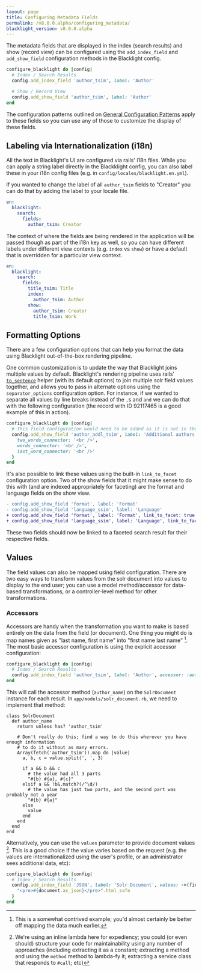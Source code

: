 ```yaml
---
layout: page
title: Configuring Metadata Fields
permalink: /v8.0.0.alpha/configuring_metadata/
blacklight_version: v8.0.0.alpha
---
```


The metadata fields that are displayed in the index (search results) and show (record view) can be configured using the `add_index_field` and `add_show_field` configuration methods in the Blacklight config.

```ruby
configure_blacklight do |config|
  # Index / Search Results
  config.add_index_field 'author_tsim', label: 'Author'

  # Show / Record View
  config.add_show_field 'author_tsim', label: 'Author'
end
```

The configuration patterns outlined on [General Configuration Patterns](/v8.0.0.alpha/config_patterns/) apply to these fields so you can use any of those to customize the display of these fields.

## Labeling via Internationalization (i18n)

All the text in Blacklight's UI are configured via rails' i18n files. While you can apply a string label directly in the Blackklight config, you can also label these in your i18n config files (e.g. in `config/locales/blacklight.en.yml`).

If you wanted to change the label of all `author_tsim` fields to "Creator" you can do that by adding the label to your locale file.

```yaml
en:
  blacklight:
    search:
      fields:
        author_tsim: Creator
```

The context of where the fields are being rendered in the application will be passed though as part of the i18n key as well, so you can have different labels under different view contexts (e.g. `index` vs `show`) or have a default that is overridden for a particular view context.

```yaml
en:
  blacklight:
    search:
      fields:
        title_tsim: Title
        index:
          author_tsim: Author
        show:
          author_tsim: Creator
          title_tsim: Work
```

## Formatting Options

There are a few configuration options that can help you format the data using Blacklight out-of-the-box rendering pipeline.

One common customization is to update the way that Blacklight joins multiple values by default. Blacklight's rendering pipeline uses rails' [`to_sentence`](https://apidock.com/rails/Array/to_sentence) helper (with its default options) to join multiple solr field values together, and allows you to pass in alternate options using the `separator_options` configuration option.  For instance, if we wanted to separate all values by line breaks instead of the `,`s and `and` we can do that with the following configuration (the record with ID 92117465 is a good example of this in action).

```ruby
configure_blacklight do |config|
  # This field configuration would need to be added as it is not in the generated controller
  config.add_show_field 'author_addl_tsim', label: 'Additional authors', separator_options: {
    two_words_connector: '<br />',
    words_connector: '<br />',
    last_word_connector: '<br />'
  }
end
```

It's also possible to link these values using the built-in `link_to_facet` configuration option. Two of the show fields that it might make sense to do this with (and are indexed appropriately for faceting) are the format and language fields on the show view.

```diff
- config.add_show_field 'format', label: 'Format'
- config.add_show_field 'language_ssim', label: 'Language'
+ config.add_show_field 'format', label: 'Format', link_to_facet: true
+ config.add_show_field 'language_ssim', label: 'Language', link_to_facet: true
```

These two fields should now be linked to a faceted search result for their respective fields.

## Values

The field values can also be mapped using field configuration. There are two easy ways to transform values from the solr document into values to display to the end user; you can use a model method/accessor for data-based transformations, or a controller-level method for other transformations.

### Accessors

Accessors are handy when the transformation you want to make is based entirely on the data from the field (or document). One thing you might do is map names given as "last name, first name" into "first name last name" [^1]. The most basic accessor configuration is using the explicit accessor configuration:

```ruby
configure_blacklight do |config|
  # Index / Search Results
  config.add_index_field 'author_tsim', label: 'Author', accessor: :author_name
end
```

This will call the accessor method (`author_name`) on the `SolrDocument` instance for each result. In `app/models/solr_document.rb`, we need to implement that method:

```
class SolrDocument
  def author_name
    return unless has? 'author_tsim'

    # Don't really do this; find a way to do this wherever you have enough information
    # to do it without as many errors.
    Array(fetch('author_tsim')).map do |value|
      a, b, c = value.split(', ', 3)

      if a && b && c
        # the value had all 3 parts
        "#{b} #{a}, #{c}"
      elsif a && !b&.match?(/^\d/)
        # the value has just two parts, and the second part was probably not a year
        "#{b} #{a}"
      else
        value
      end
    end
  end
end
```

Alternatively, you can use the `values` parameter to provide document values [^2]. This is a good choice if the value varies based on the request (e.g. the values are internationalized using the user's profile, or an administrator sees additional data, etc):

```ruby
configure_blacklight do |config|
  # Index / Search Results
  config.add_index_field 'JSON', label: 'Solr Document', values: ->(field_config, document) {
    "<pre>#{document.as_json}</pre>".html_safe
  }
end
```

[^1]: This is a somewhat contrived example; you'd almost certainly be better off mapping the data much earlier.
[^2]: We're using an inline lambda here for expediency; you could (or even should) structure your code for maintainability using any number of approaches (including extracting it as a constant; extracting a method and using the `method` method to lambda-fy it; extracting a service class that responds to `#call`; etc)
